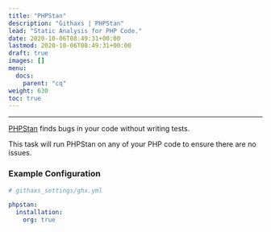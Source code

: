 ```yaml
---
title: "PHPStan"
description: "Githaxs | PHPStan"
lead: "Static Analysis for PHP Code."
date: 2020-10-06T08:49:31+00:00
lastmod: 2020-10-06T08:49:31+00:00
draft: true
images: []
menu:
  docs:
    parent: "cq"
weight: 630
toc: true
---
```


---

[PHPStan](https://phpstan.org) finds bugs in your code without writing
tests.

This task will run PHPStan on any of your PHP code to ensure there are no
issues.

### Example Configuration

```yaml
# githaxs_settings/ghx.yml

phpstan:
  installation:
    org: true
   ```
